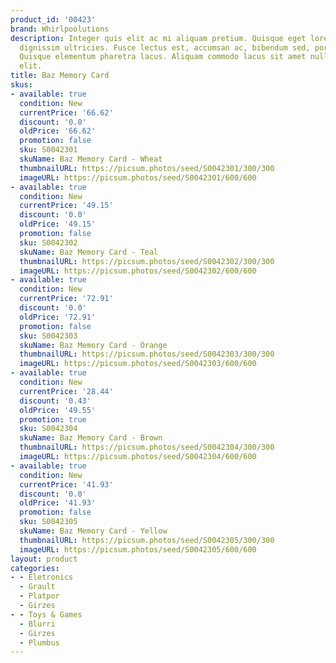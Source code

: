 ```yaml
---
product_id: '00423'
brand: Whirlpoolutions
description: Integer quis elit ac mi aliquam pretium. Quisque eget lorem eu purus
  dignissim ultricies. Fusce lectus est, accumsan ac, bibendum sed, porta eget, augue.
  Quisque elementum pharetra lacus. Aliquam commodo lacus sit amet nulla. Quisque
  elit.
title: Baz Memory Card
skus:
- available: true
  condition: New
  currentPrice: '66.62'
  discount: '0.0'
  oldPrice: '66.62'
  promotion: false
  sku: S0042301
  skuName: Baz Memory Card - Wheat
  thumbnailURL: https://picsum.photos/seed/S0042301/300/300
  imageURL: https://picsum.photos/seed/S0042301/600/600
- available: true
  condition: New
  currentPrice: '49.15'
  discount: '0.0'
  oldPrice: '49.15'
  promotion: false
  sku: S0042302
  skuName: Baz Memory Card - Teal
  thumbnailURL: https://picsum.photos/seed/S0042302/300/300
  imageURL: https://picsum.photos/seed/S0042302/600/600
- available: true
  condition: New
  currentPrice: '72.91'
  discount: '0.0'
  oldPrice: '72.91'
  promotion: false
  sku: S0042303
  skuName: Baz Memory Card - Orange
  thumbnailURL: https://picsum.photos/seed/S0042303/300/300
  imageURL: https://picsum.photos/seed/S0042303/600/600
- available: true
  condition: New
  currentPrice: '28.44'
  discount: '0.43'
  oldPrice: '49.55'
  promotion: true
  sku: S0042304
  skuName: Baz Memory Card - Brown
  thumbnailURL: https://picsum.photos/seed/S0042304/300/300
  imageURL: https://picsum.photos/seed/S0042304/600/600
- available: true
  condition: New
  currentPrice: '41.93'
  discount: '0.0'
  oldPrice: '41.93'
  promotion: false
  sku: S0042305
  skuName: Baz Memory Card - Yellow
  thumbnailURL: https://picsum.photos/seed/S0042305/300/300
  imageURL: https://picsum.photos/seed/S0042305/600/600
layout: product
categories:
- - Eletronics
  - Grault
  - Platpor
  - Girzes
- - Toys & Games
  - Blurri
  - Girzes
  - Plumbus
---
```

